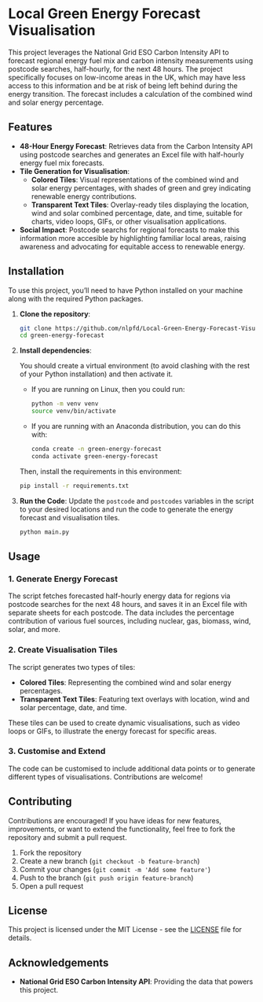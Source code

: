 # Local Green Energy Forecast Visualisation

This project leverages the National Grid ESO Carbon Intensity API to forecast regional energy fuel mix and carbon intensity measurements using postcode searches, half-hourly, for the next 48 hours. The project specifically focuses on low-income areas in the UK, which may have less access to this information and be at risk of being left behind during the energy transition. The forecast includes a calculation of the combined wind and solar energy percentage.

## Features

- **48-Hour Energy Forecast**: Retrieves data from the Carbon Intensity API using postcode searches and generates an Excel file with half-hourly energy fuel mix forecasts.
- **Tile Generation for Visualisation**:
  - **Colored Tiles**: Visual representations of the combined wind and solar energy percentages, with shades of green and grey indicating renewable energy contributions.
  - **Transparent Text Tiles**: Overlay-ready tiles displaying the location, wind and solar combined percentage, date, and time, suitable for charts, video loops, GIFs, or other visualisation applications.
- **Social Impact**: Postcode searchs for regional forecasts to make this information more accesible by highlighting familiar local areas, raising awareness and advocating for equitable access to renewable energy.

## Installation

To use this project, you’ll need to have Python installed on your machine along with the required Python packages.

1. **Clone the repository**:
   ```bash
   git clone https://github.com/nlpfd/Local-Green-Energy-Forecast-Visualisation.git green-energy-forecast
   cd green-energy-forecast
   ```

2. **Install dependencies**:

   You should create a virtual environment (to avoid clashing with the rest of your Python installation) and then activate it.

   - If you are running on Linux, then you could run:

      ```bash
      python -m venv venv
      source venv/bin/activate
      ```

   - If you are running with an Anaconda distribution, you can do this with:
      ```bash
      conda create -n green-energy-forecast
      conda activate green-energy-forecast
      ```

   Then, install the requirements in this environment:

   ```bash
   pip install -r requirements.txt
   ```


3. **Run the Code**:
   Update the `postcode` and `postcodes` variables in the script to your desired locations and run the code to generate the energy forecast and visualisation tiles.
   ```bash
   python main.py
   ```

## Usage

### 1. Generate Energy Forecast

The script fetches forecasted half-hourly energy data for regions via postcode searches for the next 48 hours, and saves it in an Excel file with separate sheets for each postcode. The data includes the percentage contribution of various fuel sources, including nuclear, gas, biomass, wind, solar, and more.

### 2. Create Visualisation Tiles

The script generates two types of tiles:

- **Colored Tiles**: Representing the combined wind and solar energy percentages.
- **Transparent Text Tiles**: Featuring text overlays with location, wind and solar percentage, date, and time.

These tiles can be used to create dynamic visualisations, such as video loops or GIFs, to illustrate the energy forecast for specific areas.

### 3. Customise and Extend

The code can be customised to include additional data points or to generate different types of visualisations. Contributions are welcome!

## Contributing

Contributions are encouraged! If you have ideas for new features, improvements, or want to extend the functionality, feel free to fork the repository and submit a pull request.

1. Fork the repository
2. Create a new branch (`git checkout -b feature-branch`)
3. Commit your changes (`git commit -m 'Add some feature'`)
4. Push to the branch (`git push origin feature-branch`)
5. Open a pull request

## License

This project is licensed under the MIT License - see the [LICENSE](LICENSE) file for details.

## Acknowledgements

- **National Grid ESO Carbon Intensity API**: Providing the data that powers this project.
